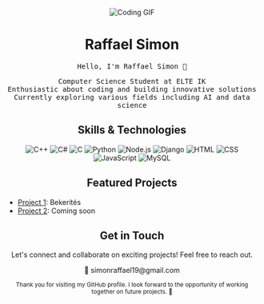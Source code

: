 <!-- Header -->
<p align="center">
  <img src="https://64.media.tumblr.com/tumblr_mcz4v04cDD1raii87o1_500.gifv" alt="Coding GIF">
</p>

<!-- Title -->
<h1 align="center">Raffael Simon</h1>

<!-- Animated Greeting -->
<p align="center">
  <samp>Hello, I'm Raffael Simon 👋</samp>
</p>

<!-- Summary -->
<p align="center">
  <samp>
    Computer Science Student at ELTE IK<br>
    Enthusiastic about coding and building innovative solutions<br>
    Currently exploring various fields including AI and data science
  </samp>
</p>

<!-- Skills -->
<h2 align="center">Skills & Technologies</h2>

<p align="center">
  <img src="https://img.icons8.com/color/48/000000/c-plus-plus-logo.png" alt="C++">
  <img src="https://img.icons8.com/color/48/000000/c-sharp-logo.png" alt="C#">
  <img src="https://img.icons8.com/color/48/000000/c-programming.png" alt="C">
  <img src="https://img.icons8.com/color/48/000000/python.png" alt="Python">
  <img src="https://img.icons8.com/color/48/000000/nodejs.png" alt="Node.js">
  <img src="https://img.icons8.com/color/48/000000/django.png" alt="Django">
  <img src="https://img.icons8.com/color/48/000000/html-5.png" alt="HTML">
  <img src="https://img.icons8.com/color/48/000000/css3.png" alt="CSS">
  <img src="https://img.icons8.com/color/48/000000/javascript.png" alt="JavaScript">
  <img src="https://img.icons8.com/color/48/000000/mysql-logo.png" alt="MySQL">
</p>

<!-- Projects -->
<h2 align="center">Featured Projects</h2>

- [Project 1](link-to-project1): Bekerítés
- [Project 2](link-to-project2): Coming soon

<!-- Contact -->
<h2 align="center">Get in Touch</h2>

<p align="center">
  Let's connect and collaborate on exciting projects! Feel free to reach out.
</p>

<p align="center">
  📧 simonraffael19@gmail.com
</p>

<!-- Footer -->
<p align="center">
  <sub>Thank you for visiting my GitHub profile. I look forward to the opportunity of working together on future projects. 🚀</sub>
</p>
